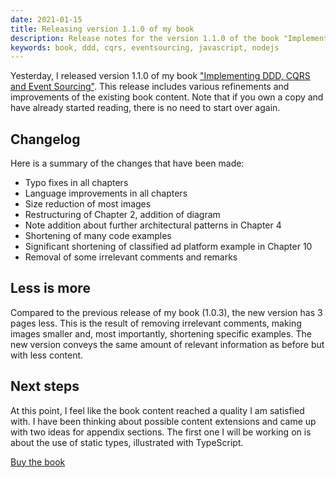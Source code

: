 ```yaml
---
date: 2021-01-15
title: Releasing version 1.1.0 of my book
description: Release notes for the version 1.1.0 of the book "Implementing DDD, CQRS and Event Sourcing"
keywords: book, ddd, cqrs, eventsourcing, javascript, nodejs
---
```


Yesterday, I released version 1.1.0 of my book ["Implementing DDD, CQRS and Event Sourcing"](https://leanpub.com/implementing-ddd-cqrs-and-event-sourcing). This release includes various refinements and improvements of the existing book content. Note that if you own a copy and have already started reading, there is no need to start over again.

## Changelog

Here is a summary of the changes that have been made:

- Typo fixes in all chapters
- Language improvements in all chapters
- Size reduction of most images
- Restructuring of Chapter 2, addition of diagram
- Note addition about further architectural patterns in Chapter 4
- Shortening of many code examples
- Significant shortening of classified ad platform example in Chapter 10
- Removal of some irrelevant comments and remarks

## Less is more

Compared to the previous release of my book (1.0.3), the new version has 3 pages less. This is the result of removing irrelevant comments, making images smaller and, most importantly, shortening specific examples. The new version conveys the same amount of relevant information as before but with less content.

## Next steps

At this point, I feel like the book content reached a quality I am satisfied with. I have been thinking about possible content extensions and came up with two ideas for appendix sections. The first one I will be working on is about the use of static types, illustrated with TypeScript.

[Buy the book](https://leanpub.com/implementing-ddd-cqrs-and-event-sourcing)